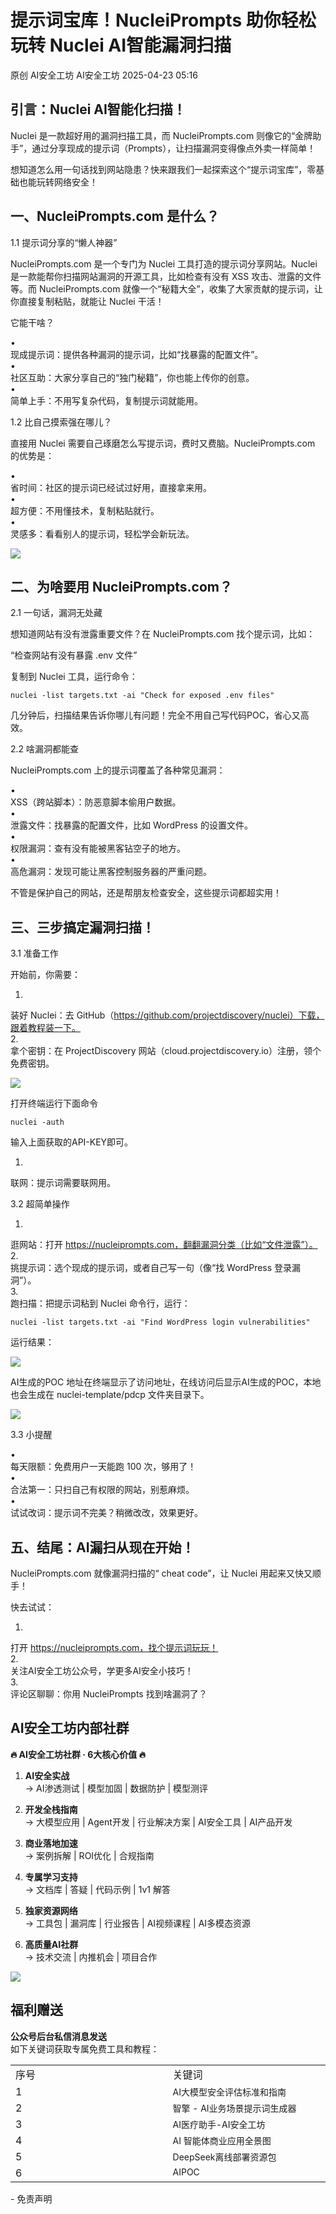 #  提示词宝库！NucleiPrompts 助你轻松玩转 Nuclei AI智能漏洞扫描   
原创 AI安全工坊  AI安全工坊   2025-04-23 05:16  
  
## 引言：Nuclei AI智能化扫描！  
  
Nuclei 是一款超好用的漏洞扫描工具，而 NucleiPrompts.com 则像它的“金牌助手”，通过分享现成的提示词（Prompts），让扫描漏洞变得像点外卖一样简单！  
  
想知道怎么用一句话找到网站隐患？快来跟我们一起探索这个“提示词宝库”，零基础也能玩转网络安全！  
## 一、NucleiPrompts.com 是什么？  
  
1.1 提示词分享的“懒人神器”  
  
NucleiPrompts.com 是一个专门为 Nuclei 工具打造的提示词分享网站。Nuclei 是一款能帮你扫描网站漏洞的开源工具，比如检查有没有 XSS 攻击、泄露的文件等。而 NucleiPrompts.com 就像一个“秘籍大全”，收集了大家贡献的提示词，让你直接复制粘贴，就能让 Nuclei 干活！  
  
它能干啥？  
  
•  
现成提示词：提供各种漏洞的提示词，比如“找暴露的配置文件”。  
•  
社区互助：大家分享自己的“独门秘籍”，你也能上传你的创意。  
•  
简单上手：不用写复杂代码，复制提示词就能用。  
  
1.2 比自己摸索强在哪儿？  
  
直接用 Nuclei 需要自己琢磨怎么写提示词，费时又费脑。NucleiPrompts.com 的优势是：  
  
•  
省时间：社区的提示词已经试过好用，直接拿来用。  
•  
超方便：不用懂技术，复制粘贴就行。  
•  
灵感多：看看别人的提示词，轻松学会新玩法。  
  
![](https://mmbiz.qpic.cn/sz_mmbiz_png/BibeFvVBkRAicXEzODiaKJzOiaBLQMrmtrvuMOFCjfLDQsAYEBSBhTFJQR4FUibeHfV0JNmofkHbwzjbvP6rLfGs8MQ/640?wx_fmt=png&from=appmsg "")  
## 二、为啥要用 NucleiPrompts.com？  
  
2.1 一句话，漏洞无处藏  
  
想知道网站有没有泄露重要文件？在 NucleiPrompts.com 找个提示词，比如：  
  
“检查网站有没有暴露 .env 文件”  
  
复制到 Nuclei 工具，运行命令：  
```
nuclei -list targets.txt -ai "Check for exposed .env files"
```  
  
几分钟后，扫描结果告诉你哪儿有问题！完全不用自己写代码POC，省心又高效。  
  
2.2 啥漏洞都能查  
  
NucleiPrompts.com 上的提示词覆盖了各种常见漏洞：  
  
•  
XSS（跨站脚本）：防恶意脚本偷用户数据。  
•  
泄露文件：找暴露的配置文件，比如 WordPress 的设置文件。  
•  
权限漏洞：查有没有能被黑客钻空子的地方。  
•  
高危漏洞：发现可能让黑客控制服务器的严重问题。  
  
不管是保护自己的网站，还是帮朋友检查安全，这些提示词都超实用！  
## 三、三步搞定漏洞扫描！  
  
3.1 准备工作  
  
开始前，你需要：  
  
1.  
装好 Nuclei：去 GitHub（https://github.com/projectdiscovery/nuclei）下载，跟着教程装一下。  
2.  
拿个密钥：在 ProjectDiscovery 网站（cloud.projectdiscovery.io）注册，领个免费密钥。  
  
![](https://mmbiz.qpic.cn/sz_mmbiz_png/BibeFvVBkRAicXEzODiaKJzOiaBLQMrmtrvuaeTbvSQOOtU7ALdKHxbWK5MX3fjicRicuwhBGeOsrzNSiamiceOJWp1e6Q/640?wx_fmt=png&from=appmsg "")  
  
打开终端运行下面命令  
```
nuclei -auth
```  
  
输入上面获取的API-KEY即可。  
  
1.  
联网：提示词需要联网用。  
  
3.2 超简单操作  
  
1.  
逛网站：打开 https://nucleiprompts.com，翻翻漏洞分类（比如“文件泄露”）。  
2.  
挑提示词：选个现成的提示词，或者自己写一句（像“找 WordPress 登录漏洞”）。  
3.  
跑扫描：把提示词粘到 Nuclei 命令行，运行：  
```
nuclei -list targets.txt -ai "Find WordPress login vulnerabilities"
```  
  
运行结果：  
  
![](https://mmbiz.qpic.cn/sz_mmbiz_png/BibeFvVBkRAicXEzODiaKJzOiaBLQMrmtrvuATm6ZRyYKJdqQBJPJWV6mbTsdwMyayIFWTxWnbLsgRbwnlGYTMwQCg/640?wx_fmt=png&from=appmsg "")  
  
AI生成的POC 地址在终端显示了访问地址，在线访问后显示AI生成的POC，本地也会生成在 nuclei-template/pdcp 文件夹目录下。  
  
![](https://mmbiz.qpic.cn/sz_mmbiz_png/BibeFvVBkRAicXEzODiaKJzOiaBLQMrmtrvusTiaKKl86ic48AEgkh1RWpPemw5SoQhw5eRudIic8MA7Y44YG7MqvaBqw/640?wx_fmt=png&from=appmsg "")  
  
3.3 小提醒  
  
•  
每天限额：免费用户一天能跑 100 次，够用了！  
•  
合法第一：只扫自己有权限的网站，别惹麻烦。  
•  
试试改词：提示词不完美？稍微改改，效果更好。  
## 五、结尾：AI漏扫从现在开始！  
  
NucleiPrompts.com 就像漏洞扫描的“ cheat code”，让 Nuclei 用起来又快又顺手！  
  
快去试试：  
  
1.  
打开 https://nucleiprompts.com，找个提示词玩玩！  
2.  
关注AI安全工坊公众号，学更多AI安全小技巧！  
3.  
评论区聊聊：你用 NucleiPrompts 找到啥漏洞了？  
  
  
  
## AI安全工坊内部社群  
  
  
  
**🔥 AI安全工坊社群 · 6大核心价值 🔥**  
1. **AI安全实战**  
→ AI渗透测试 | 模型加固 | 数据防护 | 模型测评  
  
1. **开发全栈指南**  
→ 大模型应用 | Agent开发 | 行业解决方案 | AI安全工具 | AI产品开发  
  
1. **商业落地加速**  
→ 案例拆解 | ROI优化 | 合规指南  
  
1. **专属学习支持**  
→ 文档库 | 答疑 | 代码示例 | 1v1 解答  
  
1. **独家资源网络**  
→ 工具包 | 漏洞库 | 行业报告 | AI视频课程 | AI多模态资源  
  
1. **高质量AI社群**  
→ 技术交流 | 内推机会 | 项目合作  
  
![](https://mmbiz.qpic.cn/sz_mmbiz_png/BibeFvVBkRAicHn7IC6WXiaPEfumEvmO15U6l7p2efUz1oia0ugSlK5FwtEbMNcUMoGOt3hoSNfibSmiaNtFu80V138g/640?wx_fmt=png&from=appmsg "")  
  
  
  
  
  
## 福利赠送  
  
  
  
**公众号后台私信消息发送**  
如下关键词获取专属免费工具和教程：  
<table><tbody><tr><td data-colwidth="268" width="268" valign="top" style="word-break: break-all;"><section><span leaf="">序号</span></section></td><td data-colwidth="268" width="268" valign="top" style="word-break: break-all;"><section><span leaf="">关键词</span><span style="display: none;line-height: 0px;"><span leaf="">‍</span></span><span style="display: none;line-height: 0px;"><span leaf="">‍</span></span></section></td></tr><tr><td data-colwidth="268" width="268" valign="top" style="word-break: break-all;"><section><span leaf="">1</span></section></td><td data-colwidth="268" width="268" valign="top" style="word-break: break-all;"><span style="color: rgb(26, 27, 28);font-family: -apple-system, system-ui, &#34;system-ui&#34;, &#34;PingFang SC&#34;, &#34;SF Pro Text&#34;, &#34;Helvetica Neue&#34;, Helvetica, &#34;Hiragino Sans GB&#34;, &#34;Heiti SC&#34;, Arial, &#34;Microsoft YaHei UI&#34;, &#34;Microsoft YaHei&#34;, sans-serif;font-size: 14px;letter-spacing: normal;text-align: left;background-color: rgb(255, 255, 255);"><span leaf="">AI大模型安全评估标准和指南</span></span></td></tr><tr><td data-colwidth="268" width="268" valign="top" style="word-break: break-all;"><section><span leaf="">2</span></section></td><td data-colwidth="268" width="268" valign="top" style="word-break: break-all;"><span style="color: rgb(26, 27, 28);font-family: -apple-system, system-ui, &#34;system-ui&#34;, &#34;PingFang SC&#34;, &#34;SF Pro Text&#34;, &#34;Helvetica Neue&#34;, Helvetica, &#34;Hiragino Sans GB&#34;, &#34;Heiti SC&#34;, Arial, &#34;Microsoft YaHei UI&#34;, &#34;Microsoft YaHei&#34;, sans-serif;font-size: 14px;letter-spacing: normal;text-align: left;background-color: rgb(255, 255, 255);"><span leaf="">智擎 - AI业务场景提示词生成器</span></span></td></tr><tr><td data-colwidth="268" width="268" valign="top" style="word-break: break-all;"><section><span leaf="">3</span></section></td><td data-colwidth="268" width="268" valign="top" style="word-break: break-all;"><span style="color: rgb(26, 27, 28);font-family: -apple-system, system-ui, &#34;system-ui&#34;, &#34;PingFang SC&#34;, &#34;SF Pro Text&#34;, &#34;Helvetica Neue&#34;, Helvetica, &#34;Hiragino Sans GB&#34;, &#34;Heiti SC&#34;, Arial, &#34;Microsoft YaHei UI&#34;, &#34;Microsoft YaHei&#34;, sans-serif;font-size: 14px;letter-spacing: normal;text-align: left;background-color: rgb(255, 255, 255);"><span leaf="">AI医疗助手-AI安全工坊</span><span style="display: none;line-height: 0px;"><span leaf="">‍</span></span></span></td></tr><tr><td data-colwidth="268" valign="top" style="word-break: break-all;"><section><span leaf="">4</span></section></td><td data-colwidth="268" valign="top" style="word-break: break-all;"><span style="color: rgb(26, 27, 28);font-family: -apple-system, system-ui, &#34;system-ui&#34;, &#34;PingFang SC&#34;, &#34;SF Pro Text&#34;, &#34;Helvetica Neue&#34;, Helvetica, &#34;Hiragino Sans GB&#34;, &#34;Heiti SC&#34;, Arial, &#34;Microsoft YaHei UI&#34;, &#34;Microsoft YaHei&#34;, sans-serif;font-size: 14px;letter-spacing: normal;text-align: left;background-color: rgb(255, 255, 255);"><span leaf="">AI 智能体商业应用全景图</span></span></td></tr><tr><td data-colwidth="268" valign="top" style="word-break: break-all;"><section><span leaf="">5</span></section></td><td data-colwidth="268" valign="top" style="word-break: break-all;"><span style="color: rgb(26, 27, 28);font-family: -apple-system, system-ui, &#34;system-ui&#34;, &#34;PingFang SC&#34;, &#34;SF Pro Text&#34;, &#34;Helvetica Neue&#34;, Helvetica, &#34;Hiragino Sans GB&#34;, &#34;Heiti SC&#34;, Arial, &#34;Microsoft YaHei UI&#34;, &#34;Microsoft YaHei&#34;, sans-serif;font-size: 14px;letter-spacing: normal;text-align: left;background-color: rgb(255, 255, 255);"><span leaf="">DeepSeek离线部署资源包</span></span></td></tr><tr><td data-colwidth="268" valign="top" style="word-break: break-all;"><section><span leaf="">6</span></section></td><td data-colwidth="268" valign="top" style="word-break: break-all;"><span style="color: rgb(26, 27, 28);font-family: -apple-system, system-ui, &#34;system-ui&#34;, &#34;PingFang SC&#34;, &#34;SF Pro Text&#34;, &#34;Helvetica Neue&#34;, Helvetica, &#34;Hiragino Sans GB&#34;, &#34;Heiti SC&#34;, Arial, &#34;Microsoft YaHei UI&#34;, &#34;Microsoft YaHei&#34;, sans-serif;font-size: 14px;letter-spacing: normal;text-align: left;background-color: rgb(255, 255, 255);"><span leaf="">AIPOC</span></span></td></tr></tbody></table>- 免责声明  
  
   
  
  
  
